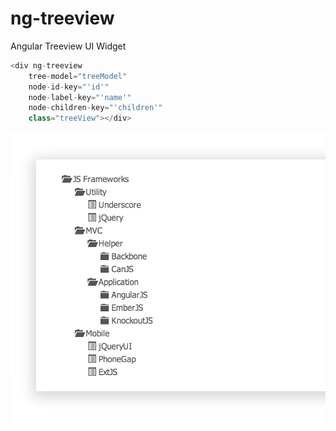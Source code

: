 ng-treeview
===========

Angular Treeview UI Widget

```javascript
<div ng-treeview 
    tree-model="treeModel" 
    node-id-key="'id'" 
    node-label-key="'name'" 
    node-children-key="'children'" 
    class="treeView"></div>
```

![ngTreeview](https://raw.githubusercontent.com/rajeshsegu/ng-treeview/master/css/ngTreeview.png)



